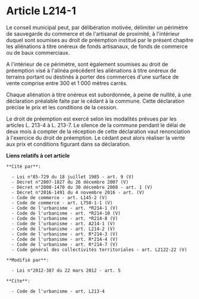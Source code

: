 # Article L214-1

Le conseil municipal peut, par délibération motivée, délimiter un périmètre de sauvegarde du commerce et de l'artisanat de
proximité, à l'intérieur duquel sont soumises au droit de préemption institué par le présent chapitre les aliénations à titre
onéreux de fonds artisanaux, de fonds de commerce ou de baux commerciaux.

A l'intérieur de ce périmètre, sont également soumises au droit de préemption visé à l'alinéa précédent les aliénations à
titre onéreux de terrains portant ou destinés à porter des commerces d'une surface de vente comprise entre 300 et 1 000
mètres carrés. 

Chaque aliénation à titre onéreux est subordonnée, à peine de nullité, à une déclaration préalable faite par le cédant à la
commune. Cette déclaration précise le prix et les conditions de la cession. 

Le droit de préemption est exercé selon les modalités prévues par les articles L. 213-4 à L. 213-7. Le silence de la commune
pendant le délai de deux mois à compter de la réception de cette déclaration vaut renonciation à l'exercice du droit de
préemption. Le cédant peut alors réaliser la vente aux prix et conditions figurant dans sa déclaration.

**Liens relatifs à cet article**

	**Cité par**:

	  - Loi n°85-729 du 18 juillet 1985 - art. 9 (V)
	  - Décret n°2007-1827 du 26 décembre 2007 (V)
	  - Décret n°2008-1470 du 30 décembre 2008 - art. 1 (V)
	  - Décret n°2016-1491 du 4 novembre 2016 - art. (V)
	  - Code de commerce - art. L145-2 (V)
	  - Code de commerce - art. L750-1-1 (V)
	  - Code de l'urbanisme - art. *R214-1 (V)
	  - Code de l'urbanisme - art. *R214-10 (V)
	  - Code de l'urbanisme - art. *R214-8 (V)
	  - Code de l'urbanisme - art. A214-1 (V)
	  - Code de l'urbanisme - art. L214-2 (V)
	  - Code de l'urbanisme - art. R*214-3 (V)
	  - Code de l'urbanisme - art. R*214-4 (V)
	  - Code de l'urbanisme - art. R*214-7 (V)
	  - Code général des collectivités territoriales - art. L2122-22 (V)

	**Modifié par**:

	  - Loi n°2012-387 du 22 mars 2012 - art. 5

	**Cite**:

	  - Code de l'urbanisme - art. L213-4
